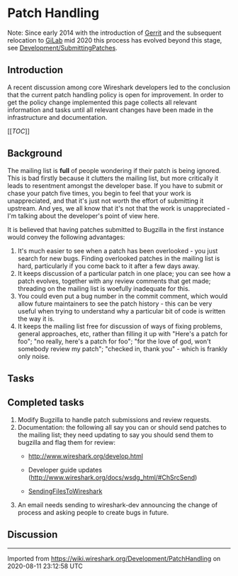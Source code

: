 # Patch Handling

Note: Since early 2014 with the introduction of [Gerrit](https://code.wireshark.org/review) and the subsequent relocation to [GiLab](https://gitlab.com/wireshark/wireshark) mid 2020 this process has evolved beyond this stage, see [Development/SubmittingPatches](/Development/SubmittingPatches).

## Introduction

A recent discussion among core Wireshark developers led to the conclusion that the current patch handling policy is open for improvement. In order to get the policy change implemented this page collects all relevant information and tasks until all relevant changes have been made in the infrastructure and documentation.

[[_TOC_]]

## Background

The mailing list is **full** of people wondering if their patch is being ignored. This is bad firstly because it clutters the mailing list, but more critically it leads to resentment amongst the developer base. If you have to submit or chase your patch five times, you begin to feel that your work is unappreciated, and that it's just not worth the effort of submitting it upstream. And yes, we all know that it's not that the work is unappreciated - I'm talking about the developer's point of view here.

It is believed that having patches submitted to Bugzilla in the first instance would convey the following advantages:

1.  It's much easier to see when a patch has been overlooked - you just search for new bugs. Finding overlooked patches in the mailing list is hard, particularly if you come back to it after a few days away.
2.  It keeps discussion of a particular patch in one place; you can see how a patch evolves, together with any review comments that get made; threading on the mailing list is woefully inadequate for this.
3.  You could even put a bug number in the commit comment, which would allow future maintainers to see the patch history - this can be very useful when trying to understand why a particular bit of code is written the way it is.
4.  It keeps the mailing list free for discussion of ways of fixing problems, general approaches, etc, rather than filling it up with "Here's a patch for foo"; "no really, here's a patch for foo"; "for the love of god, won't somebody review my patch"; "checked in, thank you" - which is frankly only noise.

## Tasks

## Completed tasks

1.  Modify Bugzilla to handle patch submissions and review requests.
2.  Documentation: the following all say you can or should send patches to the mailing list; they need updating to say you should send them to bugzilla and flag them for review:
      - <http://www.wireshark.org/develop.html>
    
      - Developer guide updates (<http://www.wireshark.org/docs/wsdg_html/#ChSrcSend>)
    
      - [SendingFilesToWireshark](/SendingFilesToWireshark)
3.  An email needs sending to wireshark-dev announcing the change of process and asking people to create bugs in future.

## Discussion

---

Imported from https://wiki.wireshark.org/Development/PatchHandling on 2020-08-11 23:12:58 UTC

